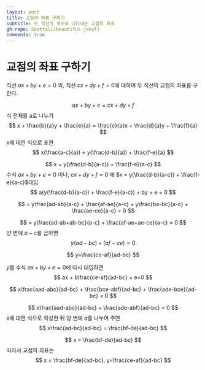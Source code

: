 ```yaml
---
layout: post
title: 교점의 좌표 구하기
subtitle: 두 직선의 계수로 나타내는 교점의 좌표
gh-repo: daattali/beautiful-jekyll
comments: true
---
```



# 교점의 좌표 구하기
직선 $ax + by + e = 0$ 와, 직선 $cx + dy + f = 0$에 대하여 
두 직선의 교점의 좌표를 구한다.

$$
ax + by + e = cx + dy + f
$$
식 전체를 a로 나누기
$$
x + \frac{b}{a}y + \frac{e}{a}  = \frac{c}{a}x + \frac{d}{a}y + \frac{f}{a}
$$
$x$에 대한 식으로 표현
$$
x(\frac{a-c}{a}) = y(\frac{d-b}{a}) + \frac{f-e}{a} 
$$

$$
x = y(\frac{d-b}{a-c}) + \frac{f-e}{a-c}
$$
수식 $ax + by + e=0$ 이나, $cx + dy + f=0$ 에 $x = y(\frac{d-b}{a-c}) + \frac{f-e}{a-c}$대입
$$
a(y(\frac{d-b}{a-c}) + \frac{f-e}{a-c}) + by + e = 0
$$

$$
= y\frac{ad-ab}{a-c} + \frac{af-ae}{a-c} + y\frac{ba-bc}{a-c} + \frac{ae-ce}{a-c} = 0
$$

$$
= y\frac{ad-ab+ab-bc}{a-c} + \frac{af-ae+ae-ce}{a-c} = 0
$$
양 변에 $a-c$를 곱하면
$$
y(ad-bc) + (af-ce) = 0
$$

$$
y=\frac{ce-af}{ad-bc}
$$

$y$를 수식 $ax + by + e=0$에 다시 대입하면
$$
ax + b\frac{ce-af}{ad-bc} + e=0
$$

$$
x\frac{aad-abc}{ad-bc} + \frac{bce-abf}{ad-bc} + \frac{ade-bce}{ad-bc} = 0
$$

$$
x\frac{aad-abc}{ad-bc} + \frac{ade-abf}{ad-bc} = 0
$$
x에 대한 식으로 작성한 뒤 양 변에 $a$를 나누어 주면
$$
x\frac{ad-bc}{ad-bc} = \frac{bf-de}{ad-bc} 
$$

$$
x = \frac{bf-de}{ad-bc}
$$
따라서 교점의 좌표는
$$
x = \frac{bf-de}{ad-bc}, y=\frac{ce-af}{ad-bc}
$$
